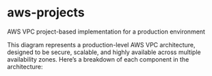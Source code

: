 # aws-projects
AWS VPC project-based implementation for a production environment























This diagram represents a production-level AWS VPC architecture, designed to be secure, scalable, and highly available across multiple availability zones. Here’s a breakdown of each component in the architecture:
